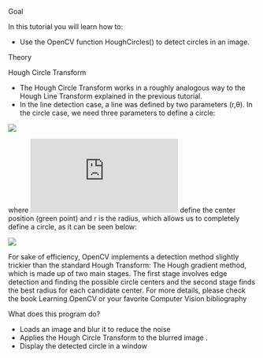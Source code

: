 Goal

In this tutorial you will learn how to:

* Use the OpenCV function HoughCircles() to detect circles in an image.

Theory

Hough Circle Transform

* The Hough Circle Transform works in a roughly analogous way to the Hough Line Transform explained in the previous tutorial.
* In the line detection case, a line was defined by two parameters (r,θ). In the circle case, we need three parameters to define a circle:

![](http://latex.codecogs.com/gif.latex?C:(x_{center},y_{center},r))

where ![](http://latex.codecogs.com/gif.latex?xcenter,ycenter) define the center position (green point) and r is the radius, which allows us to completely define a circle, as it can be seen below:

![](https://docs.opencv.org/4.1.0/Hough_Circle_Tutorial_Theory_0.jpg)

For sake of efficiency, OpenCV implements a detection method slightly trickier than the standard Hough Transform: The Hough gradient method, which is made up of two main stages. The first stage involves edge detection and finding the possible circle centers and the second stage finds the best radius for each candidate center. For more details, please check the book Learning OpenCV or your favorite Computer Vision bibliography

What does this program do?

* Loads an image and blur it to reduce the noise
* Applies the Hough Circle Transform to the blurred image .
* Display the detected circle in a window